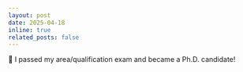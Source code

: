 ```yaml
---
layout: post
date: 2025-04-18
inline: true
related_posts: false
---
```


🎉 I passed my area/qualification exam and became a Ph.D. candidate!
